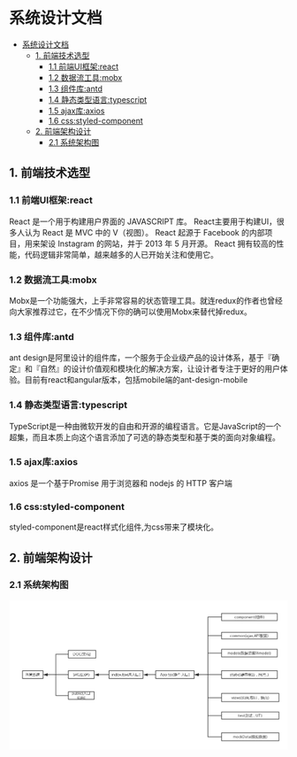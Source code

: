 # 系统设计文档

<!-- @import "[TOC]" {cmd="toc" depthFrom=1 depthTo=6 orderedList=false} -->

<!-- code_chunk_output -->

* [系统设计文档](#系统设计文档)
	* [1. 前端技术选型](#1-前端技术选型)
		* [1.1 前端UI框架:react](#11-前端ui框架react)
		* [1.2 数据流工具:mobx](#12-数据流工具mobx)
		* [1.3 组件库:antd](#13-组件库antd)
		* [1.4 静态类型语言:typescript](#14-静态类型语言typescript)
		* [1.5 ajax库:axios](#15-ajax库axios)
		* [1.6 css:styled-component](#16-cssstyled-component)
	* [2. 前端架构设计](#2-前端架构设计)
		* [2.1 系统架构图](#21-系统架构图)

<!-- /code_chunk_output -->


## 1. 前端技术选型

### 1.1 前端UI框架:react

 React 是一个用于构建用户界面的 JAVASCRIPT 库。
React主要用于构建UI，很多人认为 React 是 MVC 中的 V（视图）。
React 起源于 Facebook 的内部项目，用来架设 Instagram 的网站，并于 2013 年 5 月开源。
React 拥有较高的性能，代码逻辑非常简单，越来越多的人已开始关注和使用它。

### 1.2 数据流工具:mobx

Mobx是一个功能强大，上手非常容易的状态管理工具。就连redux的作者也曾经向大家推荐过它，在不少情况下你的确可以使用Mobx来替代掉redux。

### 1.3 组件库:antd

ant design是阿里设计的组件库，一个服务于企业级产品的设计体系，基于『确定』和『自然』的设计价值观和模块化的解决方案，让设计者专注于更好的用户体验。目前有react和angular版本，包括mobile端的ant-design-mobile

### 1.4 静态类型语言:typescript

TypeScript是一种由微软开发的自由和开源的编程语言。它是JavaScript的一个超集，而且本质上向这个语言添加了可选的静态类型和基于类的面向对象编程。

### 1.5 ajax库:axios

 axios 是一个基于Promise 用于浏览器和 nodejs 的 HTTP 客户端
### 1.6 css:styled-component

styled-component是react样式化组件,为css带来了模块化。

## 2. 前端架构设计

### 2.1 系统架构图
![系统架构图](./imgs/frontEndArch.jpg)